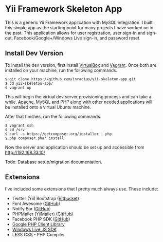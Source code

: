Yii Framework Skeleton App
======================
This is a generic Yii Framework application with MySQL integration. I built this simple app as the starting point for many projects I have worked on in the past. This application allows for user registration, user sign-in and sign-out, Facebook/Google+/Windows Live sign-in, and password reset.

## Install Dev Version
To install the dev version, first install [VirtualBox](http://www.virtualbox.org/) and [Vagrant](http://www.vagrantup.com/). Once both are installed on your machine, run the following commands.
```vagrant
$ git clone https://github.com/inradius/yii-skeleton-app.git
$ cd yii-skeleton-app/
$ vagrant up
```
This will begin the virtual dev server provisioning process and can take a while. Apache, MySQL and PHP along with other needed applications will be installed onto a virtual Ubuntu machine.

After that finishes, run the following commands.
```install
$ vagrant ssh
$ cd /srv
$ curl -s https://getcomposer.org/installer | php
$ php composer.phar install
```

Now the server and application should be set up and accessible from http://192.168.33.10/

Todo: Database setup/migration documentation.

## Extensions
I've included some extensions that I pretty much always use. These include:
* Twitter (Yii) Bootstrap ([Bitbucket](https://bitbucket.org/Crisu83/yii-bootstrap))
* Font Awesome ([GitHub](https://github.com/FortAwesome/Font-Awesome))
* Notify Bar ([GitHub](https://github.com/dknight/jQuery-Notify-bar))
* PHPMailer (YiiMailer) ([GitHub](https://github.com/vernes/YiiMailer))
* Facebook PHP SDK ([GitHub](https://github.com/splashlab/yii-facebook-opengraph))
* [Google PHP Client Library](https://code.google.com/p/google-api-php-client/)
* [Windows Live JS SDK](http://msdn.microsoft.com/en-us/library/live/hh243643.aspx)
* LESS CSS - PHP Compiler
